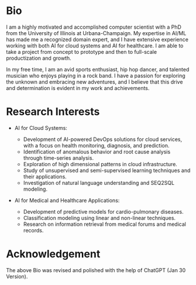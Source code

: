 
# Bio

I am a highly motivated and accomplished computer scientist with a PhD from the University of Illinois at Urbana-Champaign. My expertise in AI/ML has made me a recognized domain expert, and I have extensive experience working with both AI for cloud systems and AI for healthcare. I am able to take a project from concept to prototype and then to full-scale productization and growth.

In my free time, I am an avid sports enthusiast, hip hop dancer, and talented musician who enjoys playing in a rock band. I have a passion for exploring the unknown and embracing new adventures, and I believe that this drive and determination is evident in my work and achievements.

# Research Interests

* AI for Cloud Systems:
  - Development of AI-powered DevOps solutions for cloud services, with a focus on health monitoring, diagnosis, and prediction.
  - Identification of anomalous behavior and root cause analysis through time-series analysis.
  - Exploration of high dimensional patterns in cloud infrastructure.
  - Study of unsupervised and semi-supervised learning techniques and their applications.
  - Investigation of natural language understanding and SEQ2SQL modeling.

* AI for Medical and Healthcare Applications:
  - Development of predictive models for cardio-pulmonary diseases.
  - Classification modeling using linear and non-linear techniques.
  - Research on information retrieval from medical forums and medical records.


# Acknowledgement

 The above Bio was revised and polished with the help of ChatGPT (Jan 30 Version). 
